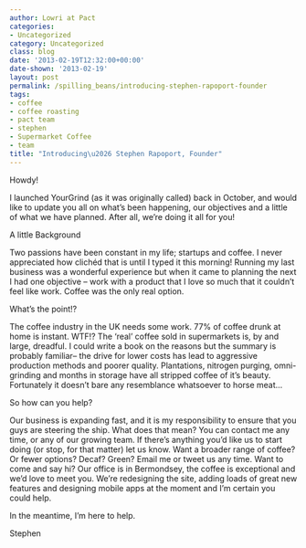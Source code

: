 ```yaml
---
author: Lowri at Pact
categories:
- Uncategorized
category: Uncategorized
class: blog
date: '2013-02-19T12:32:00+00:00'
date-shown: '2013-02-19'
layout: post
permalink: /spilling_beans/introducing-stephen-rapoport-founder
tags:
- coffee
- coffee roasting
- pact team
- stephen
- Supermarket Coffee
- team
title: "Introducing\u2026 Stephen Rapoport, Founder"
---
```


Howdy!

I launched YourGrind (as it was originally called) back in October, and would
like to update you all on what’s been happening, our objectives and a little
of what we have planned. After all, we’re doing it all for you!

A little Background

Two passions have been constant in my life; startups and coffee. I never
appreciated how clichéd that is until I typed it this morning! Running my last
business was a wonderful experience but when it came to planning the next I
had one objective – work with a product that I love so much that it couldn’t
feel like work. Coffee was the only real option.

What’s the point!?

The coffee industry in the UK needs some work. 77% of coffee drunk at home is
instant. WTF!? The ‘real’ coffee sold in supermarkets is, by and large,
dreadful. I could write a book on the reasons but the summary is probably
familiar– the drive for lower costs has lead to aggressive production methods
and poorer quality. Plantations, nitrogen purging, omni-grinding and months in
storage have all stripped coffee of it’s beauty. Fortunately it doesn’t bare
any resemblance whatsoever to horse meat…

So how can you help?

Our business is expanding fast, and it is my responsibility to ensure that you
guys are steering the ship. What does that mean? You can contact me any time,
or any of our growing team. If there’s anything you’d like us to start doing
(or stop, for that matter) let us know. Want a broader range of coffee? Or
fewer options? Decaf? Green? Email me or tweet us any time. Want to come and
say hi? Our office is in Bermondsey, the coffee is exceptional and we’d love
to meet you. We’re redesigning the site, adding loads of great new features
and designing mobile apps at the moment and I’m certain you could help.

In the meantime, I’m here to help.

Stephen
